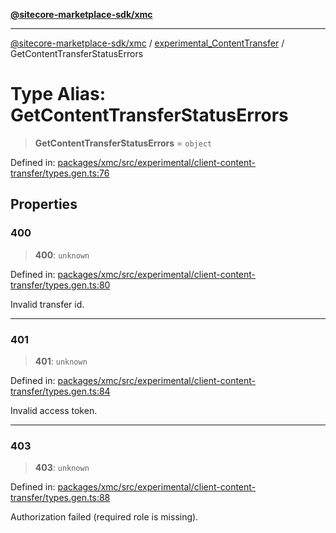 [**@sitecore-marketplace-sdk/xmc**](../../../../README.md)

***

[@sitecore-marketplace-sdk/xmc](../../../../README.md) / [experimental\_ContentTransfer](../README.md) / GetContentTransferStatusErrors

# Type Alias: GetContentTransferStatusErrors

> **GetContentTransferStatusErrors** = `object`

Defined in: [packages/xmc/src/experimental/client-content-transfer/types.gen.ts:76](https://github.com/Sitecore/marketplace-sdk/blob/main/packages/xmc/src/experimental/client-content-transfer/types.gen.ts#L76)

## Properties

### 400

> **400**: `unknown`

Defined in: [packages/xmc/src/experimental/client-content-transfer/types.gen.ts:80](https://github.com/Sitecore/marketplace-sdk/blob/main/packages/xmc/src/experimental/client-content-transfer/types.gen.ts#L80)

Invalid transfer id.

***

### 401

> **401**: `unknown`

Defined in: [packages/xmc/src/experimental/client-content-transfer/types.gen.ts:84](https://github.com/Sitecore/marketplace-sdk/blob/main/packages/xmc/src/experimental/client-content-transfer/types.gen.ts#L84)

Invalid access token.

***

### 403

> **403**: `unknown`

Defined in: [packages/xmc/src/experimental/client-content-transfer/types.gen.ts:88](https://github.com/Sitecore/marketplace-sdk/blob/main/packages/xmc/src/experimental/client-content-transfer/types.gen.ts#L88)

Authorization failed (required role is missing).
